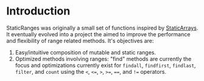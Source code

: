 # Introduction


StaticRanges was originally a small set of functions inspired by [StaticArrays](https://github.com/JuliaArrays/StaticArrays.jl). It eventually evolved into a project the aimed to improve the performance and flexibility of range related methods.
It's objectives are:

1. Easy/intuitive composition of mutable and static ranges.
2. Optimized methods involving ranges: "find" methods are currently the focus and optimizations currently exist for `findall`, `findfirst`, `findlast`, `filter`, and `count` using the `<`, `<=`, `>`, `>=`, `==`, and `!=` operators.

